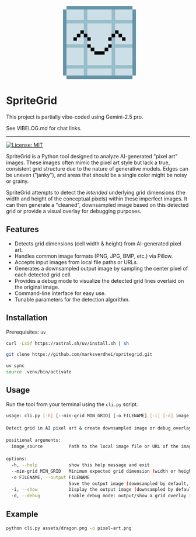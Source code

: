 <div align="center">
  <a href="https://github.com/marksverdhei/spritegrid">
    <img alt="spritegrid" height="200px" src="assets/logo/336x336.png">
  </a>
</div>

# SpriteGrid  

This project is partially vibe-coded using Gemini-2.5 pro.

See VIBELOG.md for chat links.  

---
[![License: MIT](https://img.shields.io/badge/License-MIT-yellow.svg)](https://opensource.org/licenses/MIT)

SpriteGrid is a Python tool designed to analyze AI-generated "pixel art" images. These images often mimic the pixel art style but lack a true, consistent grid structure due to the nature of generative models. Edges can be uneven ("janky"), and areas that should be a single color might be noisy or grainy.

SpriteGrid attempts to detect the *intended* underlying grid dimensions (the width and height of the conceptual pixels) within these imperfect images. It can then generate a "cleaned", downsampled image based on this detected grid or provide a visual overlay for debugging purposes.

## Features

* Detects grid dimensions (cell width & height) from AI-generated pixel art.
* Handles common image formats (PNG, JPG, BMP, etc.) via Pillow.
* Accepts input images from local file paths or URLs.
* Generates a downsampled output image by sampling the center pixel of each detected grid cell.
* Provides a debug mode to visualize the detected grid lines overlaid on the original image.
* Command-line interface for easy use.
* Tunable parameters for the detection algorithm.

## Installation

Prerequisites: `uv`
```bash
curl -LsSf https://astral.sh/uv/install.sh | sh
```  

```bash
git clone https://github.com/marksverdhei/spritegrid.git
```

```bash
uv sync
source .venv/bin/activate
```


## Usage

Run the tool from your terminal using the `cli.py` script.

```bash
usage: cli.py [-h] [--min-grid MIN_GRID] [-o FILENAME] [-i] [-d] image_source

Detect grid in AI pixel art & create downsampled image or debug overlay.

positional arguments:
  image_source          Path to the local image file or URL of the image.

options:
  -h, --help            show this help message and exit
  --min-grid MIN_GRID   Minimum expected grid dimension (width or height) for peak detection. (Default: 4)
  -o FILENAME, --output FILENAME
                        Save the output image (downsampled by default, or debug overlay if -d is used) to FILENAME.
  -i, --show            Display the output image (downsampled by default, or debug overlay if -d is used) using the default system viewer.
  -d, --debug           Enable debug mode: output/show a grid overlay instead of the downsampled image. Defaults to showing if -o or -i are not specified.
```

## Example  

```bash
python cli.py assets/dragon.png -o pixel-art.png
```